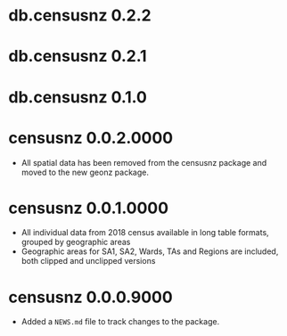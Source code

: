 # db.censusnz 0.2.2

# db.censusnz 0.2.1

# db.censusnz 0.1.0

# censusnz 0.0.2.0000

* All spatial data has been removed from the censusnz package and moved to the new geonz package.

# censusnz 0.0.1.0000

* All individual data from 2018 census available in long table formats, grouped by geographic areas
* Geographic areas for SA1, SA2, Wards, TAs and Regions are included, both clipped and unclipped versions

# censusnz 0.0.0.9000

* Added a `NEWS.md` file to track changes to the package.
